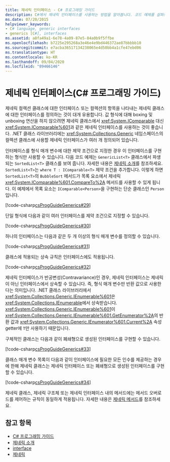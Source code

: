 ```yaml
---
title: 제네릭 인터페이스 - C# 프로그래밍 가이드
description: C#에서 제네릭 인터페이스를 사용하는 방법을 알아봅니다. 코드 예제를 살펴보고 사용 가능한 추가 리소스를 확인합니다.
ms.date: 07/20/2015
helpviewer_keywords:
- C# language, generic interfaces
- generics [C#], interfaces
ms.assetid: a8fa49a1-6e78-4a09-87e5-84a0b9f5ffbe
ms.openlocfilehash: b7225e295268a3e46e4e9bd446372ae87bbbbb10
ms.sourcegitcommit: e7acba36517134238065e4d50bb4a1cfe47ebd06
ms.translationtype: HT
ms.contentlocale: ko-KR
ms.lasthandoff: 09/04/2020
ms.locfileid: "89466146"
---
```

# <a name="generic-interfaces-c-programming-guide"></a>제네릭 인터페이스(C# 프로그래밍 가이드)
제네릭 컬렉션 클래스에 대한 인터페이스 또는 컬렉션의 항목을 나타내는 제네릭 클래스에 대한 인터페이스를 정의하는 것이 대개 유용합니다. 값 형식에 대해 boxing 및 unboxing 연산을 하지 않으려면 제네릭 클래스에서 <xref:System.IComparable> 대신 <xref:System.IComparable%601>과 같은 제네릭 인터페이스를 사용하는 것이 좋습니다. .NET 클래스 라이브러리에는 <xref:System.Collections.Generic> 네임스페이스의 컬렉션 클래스에 사용할 제네릭 인터페이스가 여러 개 정의되어 있습니다.  
  
 인터페이스를 형식 매개 변수에 대한 제약 조건으로 지정한 경우 이 인터페이스를 구현하는 형식만 사용할 수 있습니다. 다음 코드 예제는 `GenericList<T>` 클래스에서 파생되는 `SortedList<T>` 클래스를 보여 줍니다. 자세한 내용은 [제네릭 소개](./index.md)를 참조하세요. `SortedList<T>`는 `where T : IComparable<T>` 제약 조건을 추가합니다. 이렇게 하면 `SortedList<T>`의 `BubbleSort` 메서드가 목록 요소에서 제네릭 <xref:System.IComparable%601.CompareTo%2A> 메서드를 사용할 수 있게 됩니다. 이 예제에서 목록 요소는 `IComparable<Person>`을 구현하는 단순 클래스인 `Person`입니다.  
  
 [!code-csharp[csProgGuideGenerics#29](~/samples/snippets/csharp/VS_Snippets_VBCSharp/csProgGuideGenerics/CS/Generics2.cs#29)]  
  
 단일 형식에 다음과 같이 여러 인터페이스를 제약 조건으로 지정할 수 있습니다.  
  
 [!code-csharp[csProgGuideGenerics#30](~/samples/snippets/csharp/VS_Snippets_VBCSharp/csProgGuideGenerics/CS/Generics.cs#30)]  
  
 하나의 인터페이스는 다음과 같은 두 개 이상의 형식 매개 변수를 정의할 수 있습니다.  
  
 [!code-csharp[csProgGuideGenerics#31](~/samples/snippets/csharp/VS_Snippets_VBCSharp/csProgGuideGenerics/CS/Generics.cs#31)]  
  
 클래스에 적용되는 상속 규칙은 인터페이스에도 적용됩니다.  
  
 [!code-csharp[csProgGuideGenerics#32](~/samples/snippets/csharp/VS_Snippets_VBCSharp/csProgGuideGenerics/CS/Generics.cs#32)]  
  
 제네릭 인터페이스가 반공변성(Contravariance)인 경우, 제네릭 인터페이스는 제네릭이 아닌 인터페이스에서 상속할 수 있습니다. 즉, 형식 매개 변수만 반환 값으로 사용한다는 의미입니다. .NET 클래스 라이브러리에서 <xref:System.Collections.Generic.IEnumerable%601>은 <xref:System.Collections.IEnumerable>에서 상속받습니다. <xref:System.Collections.Generic.IEnumerable%601>이 <xref:System.Collections.Generic.IEnumerable%601.GetEnumerator%2A>의 반환 값과 <xref:System.Collections.Generic.IEnumerator%601.Current%2A> 속성 getter에 `T`만 사용하기 때문입니다.  
  
 구체적인 클래스는 다음과 같이 폐쇄형으로 생성된 인터페이스를 구현할 수 있습니다.  
  
 [!code-csharp[csProgGuideGenerics#33](~/samples/snippets/csharp/VS_Snippets_VBCSharp/csProgGuideGenerics/CS/Generics.cs#33)]  
  
 클래스 매개 변수 목록이 다음과 같이 인터페이스에 필요한 모든 인수를 제공하는 경우에 한해 제네릭 클래스는 제네릭 인터페이스 또는 폐쇄형으로 생성된 인터페이스를 구현할 수 있습니다.  
  
 [!code-csharp[csProgGuideGenerics#34](~/samples/snippets/csharp/VS_Snippets_VBCSharp/csProgGuideGenerics/CS/Generics.cs#34)]  
  
 제네릭 클래스, 제네릭 구조체 또는 제네릭 인터페이스 내의 메서드에는 메서드 오버로드를 제어하는 규칙이 동일하게 적용됩니다. 자세한 내용은 [제네릭 메서드](./generic-methods.md)를 참조하세요.  
  
## <a name="see-also"></a>참고 항목

- [C# 프로그래밍 가이드](../index.md)
- [제네릭 소개](./index.md)
- [interface](../../language-reference/keywords/interface.md)
- [제네릭](../../../standard/generics/index.md)
